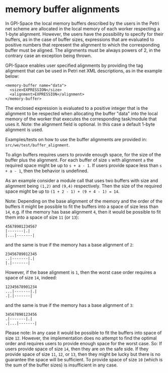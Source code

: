 # memory buffer alignments

In GPI-Space the local memory buffers described by the users in the Petri net
scheme are allocated in the local memory of each worker respecting a 1-byte
alignment. However, the users have the possibility to specify for their
buffers, as in the case of buffer sizes, expressions that are evaluated to
positive numbers that represent the alignment to which the corresponding
buffer must be aligned. The alignments must be always powers of 2, in the
contrary case an exception being thrown.

GPI-Space enables user specified alignments by providing the tag alignment
that can be used in Petri net XML descriptions, as in the example below:

```
<memory-buffer name="data">
  <size>EXPRESSION</size>
  <alignment>EXPRESSION</alignment>
</memory-buffer>
```

The enclosed expression is evaluated to a positive integer that is the
alignment to be respected when allocating the buffer "data" into the local
memory of the worker that executes the corresponding task/module that uses it.
Note: the alignment field is optional. In this case a default 1-byte alignment
is used.

Examples/tests on how to use the buffer alignments are provided in:
`src/we/test/buffer_alignment`.

To align buffers requires users to provide enough space, for the size
of the buffer plus the alignment. For each buffer of size `s` with
alignment `a` the required space might be up to `s + a - 1`. If users
provide space less than `s + a - 1`, then the behavior is undefined.

As an example consider a module call that uses two buffers with size
and alignment being `(1,2)` and `(9,4)` respectively. Then the
size of the required space might be up to `(1 + 2 - 1) + (9 + 4 - 1) = 14`.

Note: Depending on the base alignment of the memory and the order of
the buffers it might be possible to fit the buffers into a space of
size less than `14`, e.g. if the memory has base alignment `4`, then
it would be possible to fit them into a space of size `11` (or `13`):

```
45678901234567
|-------|.|
|...|-------|
```

and the same is true if the memory has a base alignment of `2`:

```
23456789012345
..|-------|.|
|.|-------|
```

However, if the base alignment is `1`, then the worst case
order requires a space of size `14`, indeed:

```
12345678901234
...|-------|.|
.|.|-------|
```

and the same is true if the memory has a base alignment of `3`:

```
34567890123456
.|-------|.|
.|...|-------|
```

Please note: In any case it would be possible to fit the buffers into
space of size `12`. However, the implementation does no attempt to
find the optimal order and requires users to provide enough space for
the worst case. So: If users provide space of size `14`, then they are
on the safe side. If they provide space of size `11`, `12`, or `13`,
then they might be lucky but there is no guarantee the space will be
sufficient. To provide space of size `10` (which is the sum of the
buffer sizes) is insufficient in any case.
